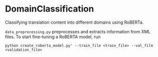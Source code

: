 # DomainClassification
Classifying translation content into different domains using RoBERTa. 

`data_preprocessing.py` preprocesses and extracts information from XML files.
To start fine-tuning a RoBERTA model, run

`python create_roberta_model.py' --train_file <train_file> --val_file <validation_file>`
